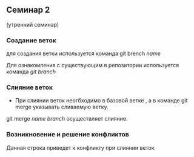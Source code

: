 ## Семинар 2

(утренний семинар)
### Создание веток

для создания ветки используется команда git brench _name_


Для ознакомления с существующим в репозитории используется команда *git branch*

### Слияние веток

* При слиянии веток неогбходимо в базовой ветке , а в команде git merge указывать сливаемую ветку.

git merge _name branch_ осуществляет слияние. 

### Возникновение и решение конфликтов

Данная строка приведет к конфликту при слиянии веток.